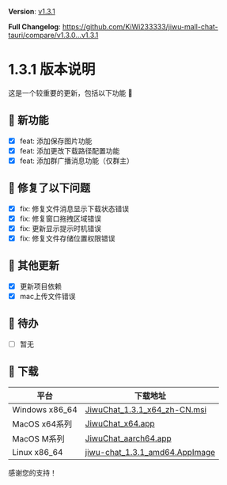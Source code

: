 **Version**: [v1.3.1](https://github.com/KiWi233333/jiwu-mall-chat-tauri/blob/main/.github/releasemd/v1.3.1.md)

**Full Changelog**: <https://github.com/KiWi233333/jiwu-mall-chat-tauri/compare/v1.3.0...v1.3.1>

# 1.3.1 版本说明

这是一个较重要的更新，包括以下功能 🧪

## 🔮 新功能

- [x] feat: 添加保存图片功能
- [x] feat: 添加更改下载路径配置功能
- [x] feat: 添加群广播消息功能（仅群主）

## 🔨 修复了以下问题

- [x] fix: 修复文件消息显示下载状态错误
- [x] fix: 修复窗口拖拽区域错误
- [x] fix: 更新显示提示时机错误
- [x] fix: 修复文件存储位置权限错误

## 🧿 其他更新

- [x] 更新项目依赖
- [x] mac上传文件错误

## 📌 待办

- [ ] 暂无

## 🧪 下载

| 平台 | 下载地址 |
| --- | --- |
| Windows x86_64 | [JiwuChat_1.3.1_x64_zh-CN.msi](https://github.com/KiWi233333/jiwu-mall-chat-tauri/releases/download/v1.3.1/JiwuChat_1.3.1_x64_zh-CN.msi) |
| MacOS x64系列 | [JiwuChat_x64.app](https://github.com/KiWi233333/jiwu-mall-chat-tauri/releases/download/v1.3.1/JiwuChat_x64.app) |
| MacOS M系列 | [JiwuChat_aarch64.app](https://github.com/KiWi233333/jiwu-mall-chat-tauri/releases/download/v1.3.1/JiwuChat_aarch64.app) |
| Linux x86_64 | [jiwu-chat_1.3.1_amd64.AppImage](https://github.com/KiWi233333/jiwu-mall-chat-tauri/releases/download/v1.3.1/jiwu-chat_1.3.1_amd64.AppImage) |

感谢您的支持！

